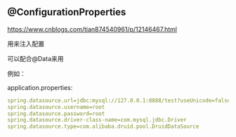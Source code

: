 ## @ConfigurationProperties

https://www.cnblogs.com/tian874540961/p/12146467.html

用来注入配置

可以配合@Data来用

例如：

application.properties:

~~~yml
spring.datasource.url=jdbc:mysql://127.0.0.1:8888/test?useUnicode=false&autoReconnect=true&characterEncoding=utf-8
spring.datasource.username=root
spring.datasource.password=root
spring.datasource.driver-class-name=com.mysql.jdbc.Driver
spring.datasource.type=com.alibaba.druid.pool.DruidDataSource
~~~

